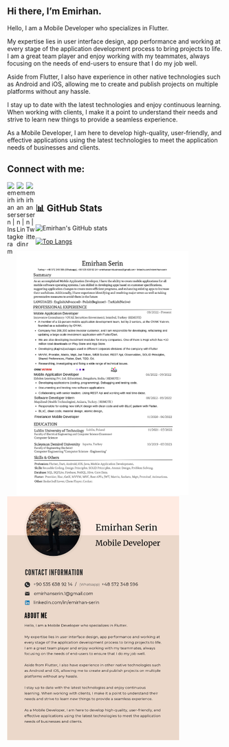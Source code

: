 ## Hi there, I’m Emirhan. 

Hello, I am a Mobile Developer who specializes in Flutter.

My expertise lies in user interface design, app performance and working at every stage of the application development process to bring projects to life. I am a great team player and enjoy working with my teammates, always focusing on the needs of end-users to ensure that I do my job well.

Aside from Flutter, I also have experience in other native technologies such as Android and iOS, allowing me to create and publish projects on multiple platforms without any hassle.

I stay up to date with the latest technologies and enjoy continuous learning. When working with clients, I make it a point to understand their needs and strive to learn new things to provide a seamless experience.

As a Mobile Developer, I am here to develop high-quality, user-friendly, and effective applications using the latest technologies to meet the application needs of businesses and clients.

## Connect with me:

[<img align = "left" alt="emirhansern | Instagram" width = "22px" src = "https://cdn.jsdelivr.net/npm/simple-icons@v3/icons/instagram.svg" />][instagram]

[<img align = "left" alt="emirhansern | Linkedin" width = "22px" src = "https://cdn.jsdelivr.net/npm/simple-icons@v3/icons/linkedin.svg" />][linkedin]

[<img align = "left" alt="emirhansern | Twitter" width = "22px" src = "https://cdn.jsdelivr.net/npm/simple-icons@v3/icons/twitter.svg" />][twitter]



<br />

[instagram]: https://www.instagram.com/emirhansern
[linkedin]: https://www.linkedin.com/in/emirhan-serin
[twitter]: https://twitter.com/EmirhanSerinn

## 📊 GitHub Stats 
![Emirhan's GitHub stats](https://github-readme-stats.vercel.app/api?username=EmirhanSerin1&show_icons=true&theme=radical)

[![Top Langs](https://github-readme-stats.vercel.app/api/top-langs/?username=EmirhanSerin1&layout=compact&show_icons=true&theme=dark)](https://github.com/cihangirtuncer/github-readme-stats)


<p float="left">
  <img src="EmirhanSerinCV_page-1.jpg" width="400" >
  <img src="EmirhanSerinCV_page-2.jpg" width="400" >
</p>
